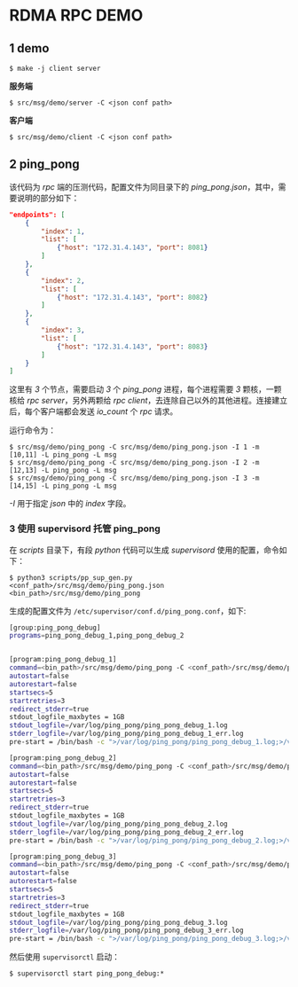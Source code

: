 # RDMA RPC DEMO

## 1 demo

```
$ make -j client server
```

**服务端**

```
$ src/msg/demo/server -C <json conf path>
```

**客户端**

```
$ src/msg/demo/client -C <json conf path>
```

## 2 ping_pong

该代码为 *rpc* 端的压测代码，配置文件为同目录下的 *ping_pong.json*，其中，需要说明的部分如下：

```json
"endpoints": [
    {
        "index": 1,
        "list": [
            {"host": "172.31.4.143", "port": 8081}
        ]
    },
    {
        "index": 2,
        "list": [
            {"host": "172.31.4.143", "port": 8082}
        ]
    },
    {
        "index": 3,
        "list": [
            {"host": "172.31.4.143", "port": 8083}
        ]
    }
]
```

这里有 *3* 个节点，需要启动 *3* 个 *ping_pong* 进程，每个进程需要 *3* 颗核，一颗核给 *rpc server*，另外两颗给 *rpc client*，去连除自己以外的其他进程。连接建立后，每个客户端都会发送 *io_count* 个 *rpc* 请求。

运行命令为：

```
$ src/msg/demo/ping_pong -C src/msg/demo/ping_pong.json -I 1 -m [10,11] -L ping_pong -L msg
$ src/msg/demo/ping_pong -C src/msg/demo/ping_pong.json -I 2 -m [12,13] -L ping_pong -L msg
$ src/msg/demo/ping_pong -C src/msg/demo/ping_pong.json -I 3 -m [14,15] -L ping_pong -L msg
```

*-I* 用于指定 *json* 中的 *index* 字段。

### 3 使用 supervisord 托管 ping_pong

在 *scripts* 目录下，有段 *python* 代码可以生成 *supervisord* 使用的配置，命令如下：

```
$ python3 scripts/pp_sup_gen.py <conf_path>/src/msg/demo/ping_pong.json <bin_path>/src/msg/demo/ping_pong
```

生成的配置文件为 `/etc/supervisor/conf.d/ping_pong.conf`，如下:

```bash
[group:ping_pong_debug]
programs=ping_pong_debug_1,ping_pong_debug_2


[program:ping_pong_debug_1]
command=<bin_path>/src/msg/demo/ping_pong -C <conf_path>/src/msg/demo/ping_pong.json -I 1 -m [10,11] -L ping_pong -L msg
autostart=false
autorestart=false
startsecs=5
startretries=3
redirect_stderr=true
stdout_logfile_maxbytes = 1GB
stdout_logfile=/var/log/ping_pong/ping_pong_debug_1.log
stderr_logfile=/var/log/ping_pong/ping_pong_debug_1_err.log
pre-start = /bin/bash -c ">/var/log/ping_pong/ping_pong_debug_1.log;>/var/log/ping_pong/ping_pong_debug_1_err.log"

[program:ping_pong_debug_2]
command=<bin_path>/src/msg/demo/ping_pong -C <conf_path>/src/msg/demo/ping_pong.json -I 2 -m [12,13] -L ping_pong -L msg
autostart=false
autorestart=false
startsecs=5
startretries=3
redirect_stderr=true
stdout_logfile_maxbytes = 1GB
stdout_logfile=/var/log/ping_pong/ping_pong_debug_2.log
stderr_logfile=/var/log/ping_pong/ping_pong_debug_2_err.log
pre-start = /bin/bash -c ">/var/log/ping_pong/ping_pong_debug_2.log;>/var/log/ping_pong/ping_pong_debug_2_err.log"

[program:ping_pong_debug_3]
command=<bin_path>/src/msg/demo/ping_pong -C <conf_path>/src/msg/demo/ping_pong.json -I 3 -m [16,17,18] -L ping_pong -L msg
autostart=false
autorestart=false
startsecs=5
startretries=3
redirect_stderr=true
stdout_logfile_maxbytes = 1GB
stdout_logfile=/var/log/ping_pong/ping_pong_debug_3.log
stderr_logfile=/var/log/ping_pong/ping_pong_debug_3_err.log
pre-start = /bin/bash -c ">/var/log/ping_pong/ping_pong_debug_3.log;>/var/log/ping_pong/ping_pong_debug_3_err.log"
```

然后使用 `supervisorctl` 启动：

```
$ supervisorctl start ping_pong_debug:*
```
